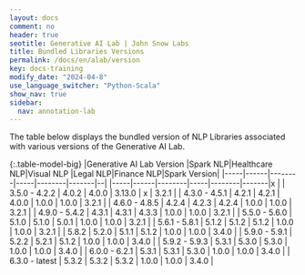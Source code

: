 ```yaml
---
layout: docs
comment: no
header: true
seotitle: Generative AI Lab | John Snow Labs
title: Bundled Libraries Versions
permalink: /docs/en/alab/version
key: docs-training
modify_date: "2024-04-8"
use_language_switcher: "Python-Scala"
show_nav: true
sidebar:
  nav: annotation-lab
---
```


The table below displays the bundled version of NLP Libraries associated with various versions of the Generative AI Lab.

{:.table-model-big}
|Generative AI Lab Version |Spark NLP|Healthcare NLP|Visual NLP |Legal NLP|Finance NLP|Spark Version|
|-----|------|--------|-----|--------|-------|--|
|-----|------|--------|-----|--------|-------|x |
| 3.5.0 - 4.2.2 | 4.0.2 | 4.0.0 | 3.13.0 |  x | 3.2.1 |
| 4.3.0 - 4.5.1 | 4.2.1 | 4.2.1 | 4.0.0 | 1.0.0 | 1.0.0 | 3.2.1 |
| 4.6.0 - 4.8.5 | 4.2.4 | 4.2.3 | 4.2.4 | 1.0.0 | 1.0.0 | 3.2.1 |
| 4.9.0 - 5.4.2 | 4.3.1 | 4.3.1 | 4.3.3 | 1.0.0 | 1.0.0 | 3.2.1 |
| 5.5.0 - 5.6.0 | 5.1.0 | 5.1.0 | 5.0.1 | 1.0.0 | 1.0.0 | 3.2.1 |
| 5.6.1 - 5.8.1 | 5.1.2 | 5.1.2 | 5.1.2 | 1.0.0 | 1.0.0 | 3.2.1 |
| 5.8.2 | 5.2.0 | 5.1.1 | 5.1.2 | 1.0.0 | 1.0.0 | 3.4.0 |
| 5.9.0 - 5.9.1 | 5.2.2 | 5.2.1 | 5.1.2 | 1.0.0 | 1.0.0 | 3.4.0 |
| 5.9.2 - 5.9.3 | 5.3.1 | 5.3.0 | 5.3.0 | 1.0.0 | 1.0.0 | 3.4.0 |
| 6.0.0 - 6.2.1 | 5.3.1 | 5.3.1 | 5.3.0 | 1.0.0 | 1.0.0 | 3.4.0 |
| 6.3.0 - latest | 5.3.2 | 5.3.2 | 5.3.2 | 1.0.0 | 1.0.0 | 3.4.0 |